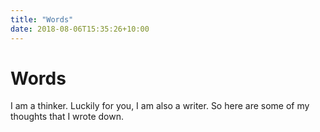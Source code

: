 ```yaml
---
title: "Words"
date: 2018-08-06T15:35:26+10:00
---
```


# Words

I am a thinker. Luckily for you, I am also a writer. So here are some of my thoughts that I wrote down.
